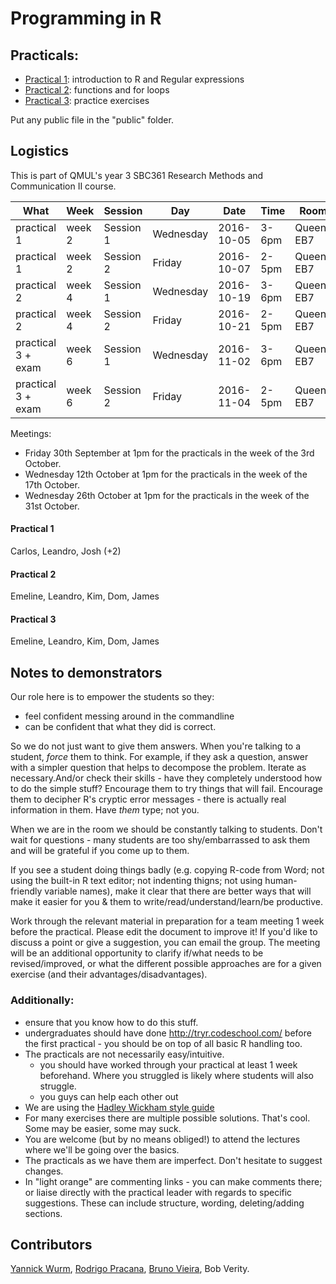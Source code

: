 #  Programming in R

## Practicals:

* [Practical 1](./practical1): introduction to R and Regular expressions
* [Practical 2](./practical2): functions and for loops
* [Practical 3](./practical3): practice exercises

Put any public file in the "public" folder.

## Logistics

This is part of QMUL's year 3 SBC361 Research Methods and Communication II course.

|What|Week|Session|Day|Date|Time|Room|
|----|----|-------|---|----|----|----|
|practical 1|week 2|Session 1|Wednesday|2016-10-05|3-6pm|Queens EB7|
|practical 1|week 2|Session 2|Friday|2016-10-07|2-5pm|Queens EB7|
|practical 2|week 4|Session 1|Wednesday|2016-10-19|3-6pm|Queens EB7|
|practical 2|week 4|Session 2|Friday|2016-10-21|2-5pm|Queens EB7|
|practical 3 + exam|week 6|Session 1|Wednesday|2016-11-02|3-6pm|Queens EB7|
|practical 3 + exam|week 6|Session 2|Friday|2016-11-04|2-5pm|Queens EB7|

Meetings:
* Friday 30th September at 1pm for the practicals in the week of the 3rd October.
* Wednesday 12th October at 1pm for the practicals in the week of the 17th October.
* Wednesday 26th October at 1pm for the practicals in the week of the 31st October.

#### Practical 1
Carlos, Leandro, Josh (+2)

#### Practical 2
Emeline, Leandro, Kim, Dom, James

#### Practical 3
Emeline, Leandro, Kim, Dom, James

## Notes to demonstrators

Our role here is to empower the students so they:
   * feel confident messing around in the commandline
   * can be confident that what they did is correct.

So we do not just want to give them answers. When you're talking to a student, *force* them to think. For example, if they ask a question, answer with a simpler question that helps to decompose the problem. Iterate as necessary.And/or check their skills - have they completely understood how to do the simple stuff? Encourage them to try things that will fail. Encourage them to decipher R's cryptic error messages - there is actually real information in them. Have *them* type; not you.

When we are in the room we should be constantly talking to students. Don't wait for questions - many students are too shy/embarrassed to ask them and will be grateful if you come up to them.

If you see a student doing things badly (e.g. copying R-code from Word; not using the built-in R text editor; not indenting thigns; not using human-friendly variable names), make it clear that there are better ways that will make it easier for you & them to write/read/understand/learn/be productive.

Work through the relevant material in preparation for a team meeting 1 week before the practical. Please edit the document to improve it! If you'd like to discuss a point or give a suggestion, you can email the group. The meeting will be an additional opportunity to clarify if/what needs to be revised/improved, or what the different possible approaches are for a given exercise (and their advantages/disadvantages).

### Additionally:
* ensure that you know how to do this stuff.
* undergraduates should have done http://tryr.codeschool.com/ before the first practical - you should be on top of all basic R handling too.
* The practicals are not necessarily easy/intuitive.
  * you should have worked through your practical at least 1 week beforehand. Where you struggled is likely where students will also struggle.
  * you guys can help each other out
* We are using the [Hadley Wickham style guide](http://adv-r.had.co.nz/Style.html)
* For many exercises there are multiple possible solutions. That's cool. Some may be easier, some may suck.
* You are welcome (but by no means obliged!) to attend the lectures where we'll be going over the basics.
* The practicals as we have them are imperfect. Don't hesitate to suggest changes.
* In "light orange" are commenting links - you can make comments there; or liaise directly with the practical leader with regards to specific suggestions. These can include structure, wording, deleting/adding sections.

## Contributors

[Yannick Wurm](http://yannick.poulet.org), [Rodrigo Pracana](http://www.sbcs.qmul.ac.uk/staff/rodrigopracana.html), [Bruno Vieira](https://github.com/bmpvieira), Bob Verity.
